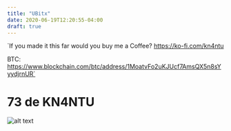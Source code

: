 ```yaml
---
title: "UBitx"
date: 2020-06-19T12:20:55-04:00
draft: true
---
```

`If you made it this far would you buy me a Coffee? https://ko-fi.com/kn4ntu

BTC: https://www.blockchain.com/btc/address/1MoatvFo2uKJUcf7AmsQX5n8sYyydjrnUR`

# 73 de KN4NTU

![alt text](/img/fbsd.png "bsd")


